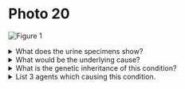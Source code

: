 # Photo 20

![Figure 1](/paediatrics/photo/20a.png)

<details>
<summary>What does the urine specimens show?</summary>
Haemoglobinuria
</details>

<details>
<summary>What would be the underlying cause?</summary>
G6PD deficiency
</details>

<details>
<summary>What is the genetic inheritance of this condition?</summary>
X-linked recessive
</details>

<details>
<summary>List 3 agents which causing this condition.</summary>

1. Antimalarial drugs: `Primaquine`, `Chloroquine`
1. Antibacterials: `Quinolones`, `Sulphonamides`
1. Analgesics: `NSAIDs`, `Salicylates`
1. Chemicals: `Naphthalene mothballs`
1. Miscellaneous: `Fava beans`

</details>
